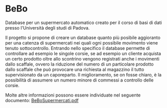 # BeBo
Database per un supermercato automatico creato per il corso di basi di dati presso l'Università degli studi di Padova.

Il progetto si propone di creare un database quanto più posibile aggioranto per una catenza di supermercati nei quali ogni possibile movimento viene tenuto sottocontrollo. Entrando nello specifico il database permette di controllare ad esempio le singole corsie, se ad esempio un cliente acquista un certo prodotto oltre allo scontrino vengono registrati anche i movimenti dallo scaffale, ovvero la riduzione  del numero di un particolare prodotto dallo scaffale che può provocare una richiesta al magazzino il tutto supervisionato da un caporeparto. Il miglioramento, se on fosse chiaro, è la possibilità di assumere un numero minore di commessi a controllo delle corsie.

Molte altre informazioni possono essere individuate nel seguente documento: <a href="https://github.com/riccardobek/BeBo/blob/master/BeBoSupermercati.pdf">BeBoSupermercati.pdf</a>
